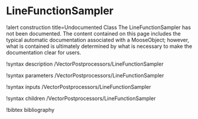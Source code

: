 <!-- MOOSE Documentation Stub: Remove this when content is added. -->

# LineFunctionSampler

!alert construction title=Undocumented Class
The LineFunctionSampler has not been documented. The content contained on this page includes the
typical automatic documentation associated with a MooseObject; however, what is contained is
ultimately determined by what is necessary to make the documentation clear for users.

!syntax description /VectorPostprocessors/LineFunctionSampler

!syntax parameters /VectorPostprocessors/LineFunctionSampler

!syntax inputs /VectorPostprocessors/LineFunctionSampler

!syntax children /VectorPostprocessors/LineFunctionSampler

!bibtex bibliography
